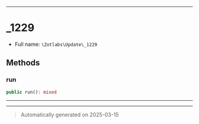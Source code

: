 ***

# _1229





* Full name: `\Zotlabs\Update\_1229`




## Methods


### run



```php
public run(): mixed
```












***


***
> Automatically generated on 2025-03-15
